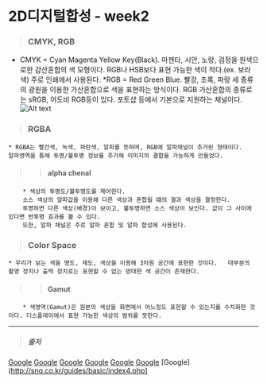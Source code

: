 # 2D디지털합성 - week2
> ### CMYK, RGB
* CMYK
    = Cyan Magenta Yellow Key(Black). 마젠타, 시안, 노랑, 검정을 원색으로한 감산혼합의 색 모형이다. RGB나 HSB보다 표현 가능한 색이 적다.(ex. 보라색)
    주로 인쇄에서 사용된다.
    *RGB
    = Red Green Blue. 빨강, 초록, 파랑 세 종류의 광원을 이용한 가산혼합으로 색을 표현하는 방식이다.
    RGB 가산혼합의 종류로는 sRGB, 어도비 RGB등이 있다. 포토샵 등에서 기본으로 지원하는 채널이다.
![Alt text](/path/to/cmyk_rgb.jpg)
> ### RGBA
    * RGBA는 빨간색, 녹색, 파란색, 알파를 뜻하며, RGB에 알파채널이 추가된 형태이다.
    알파영역을 통해 투명/불투명 정보를 추가해 이미지의 결합을 가능하게 만들었다.
>    > #### alpha chenal
        * 색상의 투명도/불투명도를 제어한다.
        소스 색상의 알파값을 이용해 다른 색상과 혼합될 떄의 결과 색상을 결정한다.
        투명하면 다른 색상(배경)이 보이고, 불투명하면 소스 색상이 보인다. 값이 그 사이에 있다면 반투명 효과를 볼 수 있다.
        또한, 알파 채널은 주로 알파 혼합 및 알파 합성에 사용된다.
> ### Color Space
    * 우리가 보는 색을 명도, 채도, 색상을 이용해 3차원 공간에 표현한 것이다.   대부분의 촬영 장치나 출력 장치로는 표현할 수 없는 방대한 색 공간이 존재한다.
>    > #### Gamut
        * 색영역(Gamut)은 원본의 색상을 화면에서 어느정도 표헌할 수 있는지를 수치화한 것이다. 디스플레이에서 표현 가능한 색상의 범위를 뜻한다.
--------------------------------------------------------------------------------------
> ##### 출처
[Google](https://ko.wikipedia.org/wiki/CMYK)
[Google](https://ko.wikipedia.org/wiki/RGB#RGB_%EC%B1%84%EB%84%90)
[Google](https://en.wikipedia.org/wiki/RGBA_color_model)
[Google](https://www.techopedia.com/definition/1945/alpha-channel)
[Google](https://www.khanacademy.org/computing/pixar/color/color-space/v/color6-final)
[Google](https://en.wikipedia.org/wiki/Gamut)
[Google](http://snq.co.kr/guides/basic/index4.php]
